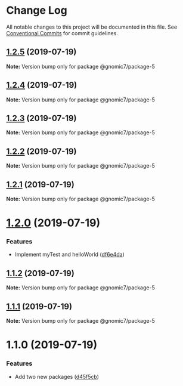 # Change Log

All notable changes to this project will be documented in this file.
See [Conventional Commits](https://conventionalcommits.org) for commit guidelines.

## [1.2.5](https://github.com/gnomic7/lerna-versioning/compare/@gnomic7/package-5@1.2.4...@gnomic7/package-5@1.2.5) (2019-07-19)

**Note:** Version bump only for package @gnomic7/package-5





## [1.2.4](https://github.com/gnomic7/lerna-versioning/compare/@gnomic7/package-5@1.2.3...@gnomic7/package-5@1.2.4) (2019-07-19)

**Note:** Version bump only for package @gnomic7/package-5





## [1.2.3](https://github.com/gnomic7/lerna-versioning/compare/@gnomic7/package-5@1.2.2...@gnomic7/package-5@1.2.3) (2019-07-19)

**Note:** Version bump only for package @gnomic7/package-5





## [1.2.2](https://github.com/gnomic7/lerna-versioning/compare/@gnomic7/package-5@1.2.1...@gnomic7/package-5@1.2.2) (2019-07-19)

**Note:** Version bump only for package @gnomic7/package-5





## [1.2.1](https://github.com/gnomic7/lerna-versioning/compare/@gnomic7/package-5@1.2.0...@gnomic7/package-5@1.2.1) (2019-07-19)

**Note:** Version bump only for package @gnomic7/package-5





# [1.2.0](https://github.com/gnomic7/lerna-versioning/compare/@gnomic7/package-5@1.1.2...@gnomic7/package-5@1.2.0) (2019-07-19)


### Features

* Implement myTest and helloWorld ([df6e4da](https://github.com/gnomic7/lerna-versioning/commit/df6e4da))





## [1.1.2](https://github.com/gnomic7/lerna-versioning/compare/@gnomic7/package-5@1.1.1...@gnomic7/package-5@1.1.2) (2019-07-19)

**Note:** Version bump only for package @gnomic7/package-5





## [1.1.1](https://github.com/gnomic7/lerna-versioning/compare/@gnomic7/package-5@1.1.0...@gnomic7/package-5@1.1.1) (2019-07-19)

**Note:** Version bump only for package @gnomic7/package-5





# 1.1.0 (2019-07-19)


### Features

* Add two new packages ([d45f5cb](https://github.com/gnomic7/lerna-versioning/commit/d45f5cb))
